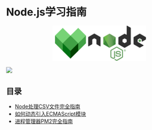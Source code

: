 # Node.js学习指南

<div align="center">
  <img src="./node.png" width="50%">
</div>

<p>
  <img src="https://github.com/Aaronlamz/node-weekly/actions/workflows/deploy.yml/badge.svg">
</p>

## 目录

- [Node处理CSV文件完全指南](./articles/001/index.md)
- [如何动态引入ECMAScript模块](./articles/002/index.md)
- [进程管理器PM2完全指南](./articles/003/index.md)

